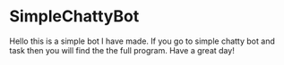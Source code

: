 # SimpleChattyBot
Hello this is a simple bot I have made. If you go to simple chatty bot and task then you will find the the full program. Have a great day!
